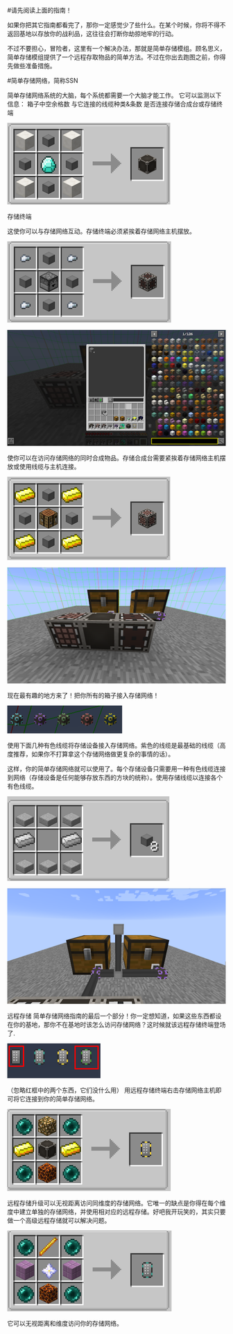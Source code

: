 #请先阅读上面的指南！

如果你把其它指南都看完了，那你一定感觉少了些什么。在某个时候，你将不得不返回基地以存放你的战利品，这往往会打断你劫掠地牢的行动。

不过不要担心，冒险者，这里有一个解决办法，那就是简单存储模组。顾名思义，简单存储模组提供了一个远程存取物品的简单方法。不过在你出去跑图之前，你得先做些准备措施。

#简单存储网络，简称SSN


简单存储网络系统的大脑，每个系统都需要一个大脑才能工作。
它可以监测以下信息：
箱子中空余格数
与它连接的线缆种类&条数
是否连接存储合成台或存储终端

![存储网络主机配方](ssnmaster.png)

存储终端

这使你可以与存储网络互动。存储终端必须紧挨着存储网络主机摆放。

![存储终端合成配方](ssntable.png)

![使用存储终端访问简单存储网络](ssnviewer.png)

使你可以在访问存储网络的同时合成物品。存储合成台需要紧挨着存储网络主机摆放或使用线缆与主机连接。

![存储合成台合成配方](ssncrafter.png)

![三巨头](ssnlayout1.png)

现在最有趣的地方来了！把你所有的箱子接入存储网络！

![各种颜色的线缆](ssncables.png)

使用下面几种有色线缆将存储设备接入存储网络。紫色的线缆是最基础的线缆（高度推荐，如果你不打算拿这个存储网络做更复杂的事情的话）。

这样，你的简单存储网络就可以使用了。每个存储设备只需要用一种有色线缆连接到网络（存储设备是任何能够存放东西的方块的统称）。使用存储线缆以连接各个有色线缆。

![存储线缆合成配方](ssncable.png)

![简单存储网络的基本布局](ssnchestexample.png)

远程存储
简单存储网络指南的最后一个部分！你一定想知道，如果这些东西都设在你的基地，那你不在基地时该怎么访问存储网络？这时候就该远程存储终端登场了.

![远程存储终端，你最好的朋友！](ssnremote.png)

（忽略红框中的两个东西，它们没什么用）
用远程存储终端右击存储网络主机即可将它连接到你的简单存储网络。

![远程存储升级合成配方](ssnremotenormal.png)

远程存储升级可以无视距离访问同维度的存储网络。它唯一的缺点是你得在每个维度中建立单独的存储网络，并使用相对应的远程存储。好吧我开玩笑的，其实只要做一个高级远程存储就可以解决问题。

![高级远程存储合成配方](ssnremoteadvanced.png)

它可以无视距离和维度访问你的存储网络。
